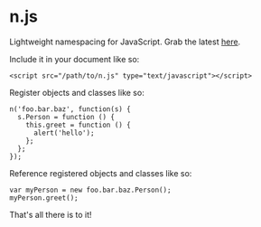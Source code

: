 # n.js

Lightweight namespacing for JavaScript. Grab the latest [here](https://raw.github.com/adscott/n-js/master/n.js).

Include it in your document like so:

    <script src="/path/to/n.js" type="text/javascript"></script>

Register objects and classes like so:

    n('foo.bar.baz', function(s) {
      s.Person = function () {
        this.greet = function () {
          alert('hello');
        };
      };
    });

Reference registered objects and classes like so:

    var myPerson = new foo.bar.baz.Person();
    myPerson.greet();

That's all there is to it!
